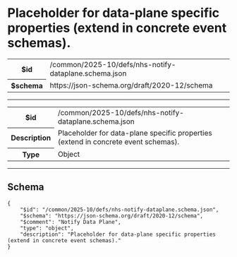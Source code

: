 

# Placeholder for data-plane specific properties (extend in concrete event schemas).



<table>
<tbody>
<tr><th>$id</th><td>/common/2025-10/defs/nhs-notify-dataplane.schema.json</td></tr>
<tr><th>$schema</th><td>https://json-schema.org/draft/2020-12/schema</td></tr>
</tbody>
</table>




<hr />




<table class="jssd-property-table">
  <tbody>
    <tr>
      <th>$id</th>
      <td colspan="2">/common/2025-10/defs/nhs-notify-dataplane.schema.json</td>
    </tr>
    <tr>
      <th>Description</th>
      <td colspan="2">Placeholder for data-plane specific properties (extend in concrete event schemas).</td>
    </tr>
    <tr><th>Type</th><td colspan="2">Object</td></tr>
    
  </tbody>
</table>









<hr />

## Schema
```
{
    "$id": "/common/2025-10/defs/nhs-notify-dataplane.schema.json",
    "$schema": "https://json-schema.org/draft/2020-12/schema",
    "$comment": "Notify Data Plane",
    "type": "object",
    "description": "Placeholder for data-plane specific properties (extend in concrete event schemas)."
}
```


